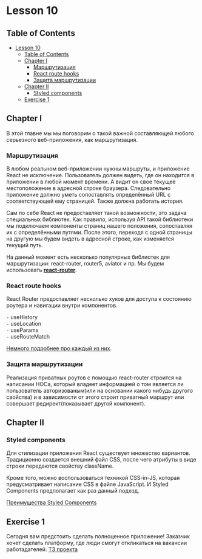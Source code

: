 # Lesson 10

## Table of Contents

- [Lesson 10](#lesson-10)
  - [Table of Contents](#table-of-contents)
  - [Chapter I](#chapter-i)
    - [Маршрутизация](#маршрутизация)
    - [React route hooks](#react-route-hooks)
    - [Защита маршрутизации](#защита-маршрутизации)
  - [Chapter II](#chapter-ii)
    - [Styled components](#styled-components)
  - [Exercise 1](#exercise-1)

## Chapter I

В этой главне мы мы поговорим о такой важной составляющей любого серьезного веб-приложения, как маршрутизация.

### Маршрутизация

В любом реальном веб-приложении нужны маршруты, и приложение React не исключение. Пользователь должен видеть, где он находится в приложении в любой момент времени. А видит он свое текущее местоположение в адресной строке браузера. Следовательно приложение должно уметь сопоставлять определённый URL с соответствующей ему страницей. Также должна работать история.

Сам по себе React не предоставляет такой возможности, это задача специальных библиотек. Как правило, используя API такой библиотеки мы подключаем компоненты страниц нашего положения, сопоставляя их с определёнными путями. После этого, переходя с одной страницы на другую мы будем видеть в адресной строке, как изменяется текущий путь.

На данный момент есть несколько популярных библиотек для маршрутизации: react-router, router5, aviator и пр. Мы будем использовать [**react-router**](./materials/React_router.md).

### React route hooks

React Router предоставляет несколько хуков для доступа к состоянию роутера и навигации внутри компонентов.

`-` useHistory \
`-` useLocation \
`-` useParams \
`-` useRouteMatch

[Немного подробнее про каждый из них](./materials/React_router_hooks.md).

### Защита маршрутизации

Реализация приватных роутов с помощью react-router строится на написании HOCa, который владеет информацией о том является ли пользователь авторизованым(или на основании какого нибудь другого свойства) и в зависимости от этого строит приватный маршрут или совершает редирект(показывает другой компонент).

## Chapter II

### Styled components

Для стилизации приложения React существует множество вариантов. Традиционно создается внешний файл CSS, после чего атрибуты в виде строки передаются свойству className.

Кроме того, можно воспользоваться техникой CSS-in-JS, которая предусматривает написание CSS в файле JavaScript. И Styled Components предполагает как раз данный подход.

[Преимущества Styled Components](./materials/Styled_components.md)

## Exercise 1

Сегодня вам предстоить сделать полноценное приложение! Заказчик хочет сделать платформу, где люди смогут откликаться на вакансии работадателей. [ТЗ проекта](./src/chapter_2/Chapter_2.md)

